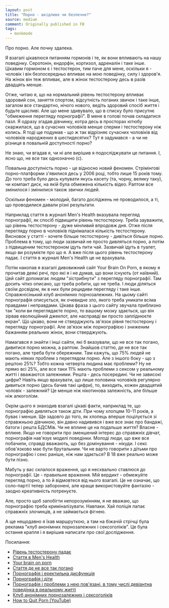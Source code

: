 ```yaml
---
layout: post
title: "Порно - шкідливе чи безпечне?"
source: medium
comment: Originally published in FB
tags: 
  - monkmode
---
```


Про порно. Але почну здалека. 

Я взагалі цікавлюся питанням гормонів і те, як вони впливають на нашу поведінку. Серотонін, ендорфін, кортизол, адреналін і таке інше. Цікавим гормоном є і тестостерон, тим паче для мене, оскільки я - чоловік і він безпосередньо впливає на мою поведінку, силу і здоров'я. На жінок він теж впливає, але в жінок тестостерону десь в разів двадцять менше.

Отже, читаю я, що на нормальний рівень тестостерону впливає здоровий сон, заняття спортом, відсутність поганих звичок і таке інше, загалом все стандартно, нічого нового, ведіть здоровий спосіб життя і будьте щасливі. Але що мене здивувало, що в списку було присутнє "обмеження перегляду порнографії". В мене в голові почав складатися пазл. Я одразу згадав дівчинку, котра десь в просторах ютюбу скаржилася, що в сучасних чоловіків менше сперми і тестостерону ніж колись. Я тоді ще подумав - що ж так відрізняє сучасних чоловіків від чоловіків народжених в шестидесятих? Тут я задумався - а чи не різниця в повальній доступності порно? 

Не знаю, чи вгадав я, чи ні але вирішив я подосліджувати це питання. І, ясно що, не все так однозначно (с).

Повальна доступність порно - це відносно новий феномен. Стрімінгові порно-платформи з'явилися десь у 2006 році, тобто лише 15 років тому. До того треба було десь купувати якусь касету (та, чорну, велику таку), чи компакт диск, на якій була обмежена кількість відео. Раптом все змінилося і змінилися також звички людей. 

Оскільки феномен - молодий, багато досліджень не проводилося, а ті, що проводилися давали різні результати.
 
Наприклад стаття в журналі Men's Health вказувала перегляд порнографії, як спосіб підвищити рівень тестостерону. Треба зауважити, що рівень тестостерону - дуже мінливий впродовж дня. Отже після перегляду порно в чоловіків піднімалася кількість тестостерону. Висновок у статті - хочете більше тестостерону - дивіться більше порно. Проблема в тому, що люди зазвичай не просто дивляться порно, а потім з підвищеним тестостероном ідуть пити чай. Зазвичай ідуть в туалет, якщо ви розумієте про що я. А вже після цього рівень тестостерону падає. І стаття в журналі Men's Health це не врахувала. 

Потім накопав я взагалі дивовижний сайт Your Brain On Porn, в якому я прочитав деякі речі, про які я і не думав, що вони існують (от наївний). Цей сайт допомагає людям "зістрибнути" з перегляду порнографії. Там досить чітко описано, що треба робити, що не треба. І люди діляться своїм досвідом, як в них були рецидиви перегляду і таке інше. Справжнісінький клуб анонімних порнозалежних. На цьому сайті порнографія описується, як очевидне зло, якого треба уникати всіма правдами і неправдами. Цікава фраза з цього сайту звучала приблизно так "коли ви переглядаєте порно, то вашому мозку здається, що він зірвав еволюційний джекпот, але насправді ви просто запліднюєте екран". Що цікаво, вони не стверджують зв'язок рівня тестостерону і перегляду порнографії. Але зв'язок між порнографією і зниженим бажанням реальних жінок, вони стверджують.

Намагався я знайти і інші сайти, які б вказували, що не все так погано, дивитися порно можна, а раптом. Знайшов статтю, де не все так погано, але треба бути обережним. Там кажуть, що 75% людей не мають ніяких проблем з переглядом порно. Але з іншого боку - що з рештою 25%? Тобто кожна четверта людина має проблеми? Ну не прямо всі 25%, але все таки 11% мають проблеми з сексом у реальному житті і вважаются залежними. Решта - десь посередині. Чи не зависокі цифри? Навіть якщо врахувати, що лише половина чоловіків регулярно дивиться порно (десь бачив такі цифри), то, виходить, кожен двадцятий чоловік - залежний? Це менше ніж нікотинова залежність, але більше ніж алкоголізм.

Окрім цього я знаходив взагалі цікаві факти, наприклад те, що порнографію дивляться також діти. При чому хлопцям 10-11 років, а буває і менше. Ще задовго до того, як хлопець вперше поцілується зі справжньою дівчиною, він давно надивився і вже все знає про бандажі, батоги і решта БДСМів. Чи не вплине це на подальше життя? Власне - вплине. Якщо не говорити про зменшений інтерес до справжніх дівчат, порнографія нав'язує моделі поведінки. Молоді люди, що вже все побачили, справді вважають, що без домінування - нікуди. І секс обов'язково має бути брутальним. Чи не варто говорити з дітьми про порнографію і секс раніше, ніж нам здається? В 18 вже реально може бути пізно.

Мабуть у вас склалося враження, що я несхвально ставлюся до порнографії. Це - правильне враження. Мій вердикт - обмежуйте перегляд порно, а то й відмовтеся від нього взагалі. Це не означає, що соло-партії тепер заборонені, але краще використовуйте фантазію - заодно креативність потренуєте.

Але, просто щоб запобігти непорозумінням, я не вважаю, що порнографію треба криміналізувати. Навпаки. Хай поліція лапає справжніх злочинців, а не займається фігнею.

А ще нещодавно я їхав маршруткою, а там на біжачій стрічці була реклама "клуб анонімних порнозалежних і сексоголіків". Це була остання крапля і я вирішив написати про свої дослідження. 

Посилання:
 - [Рівень тестостерону падає](https://www.urologytimes.com/view/testosterone-levels-show-steady-decrease-among-young-us-men)
 - [Стаття в Men's Health](https://www.menshealth.com/uk/building-muscle/a757343/mh-quiz-21-things-you-didnt-know-about-testosterone/)
 - [Your brain on porn](https://www.yourbrainonporn.com/miscellaneous-resources/start-here-evolution-has-not-prepared-your-brain-for-todays-porn/)
 - [Стаття де не все так погано](https://www.instyle.com/lifestyle/hump-day/porn-addiction)
 - [Порнографія і еректильна дисфункція](https://www.practiceupdate.com/content/eau-2020-consumption-of-pornography-by-men-impairs-erectile-function/103931)
 - [Порнографія і діти](https://www.theatlantic.com/ideas/archive/2018/08/talking-to-kids-about-porn/568744/)
 - [Порнографія і проблеми з нею пов'язані, в тому числі девіантна поведінка в реальному житті](https://www.theatlantic.com/ideas/archive/2021/07/porn-education-totally-unprepared-modern-porn/619464/)
 - [Клуб анонімних порнозалежних і сексоголіків](https://www.sa12.org.ua/)
 - [How to Quit Porn (YouTube)](https://www.youtube.com/watch?v=PZUUZHChi20)